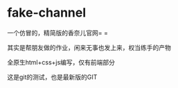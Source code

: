 # fake-channel
一个仿冒的，精简版的香奈儿官网= =

其实是帮朋友做的作业，闲来无事也发上来，权当练手的产物

全原生html+css+js编写，仅有前端部分

这是git的测试，也是最新版的GIT
